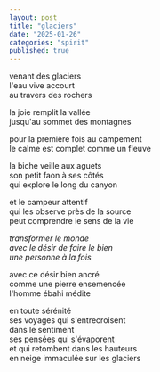 ```yaml
---
layout: post
title: "glaciers"
date: "2025-01-26"
categories: "spirit"
published: true
---
```


venant des glaciers  
l'eau vive accourt  
au travers des rochers  

la joie remplit la vallée  
jusqu'au sommet des montagnes  

pour la première fois au campement  
le calme est complet comme un fleuve  

la biche veille aux aguets  
son petit faon à ses côtés  
qui explore le long du canyon  

et le campeur attentif  
qui les observe près de la source  
peut comprendre le sens de la vie  

*transformer le monde*  
*avec le désir de faire le bien*  
*une personne à la fois*  

avec ce désir bien ancré  
comme une pierre ensemencée  
l'homme ébahi médite  

en toute sérénité  
ses voyages qui s'entrecroisent  
dans le sentiment  
ses pensées qui s'évaporent  
et qui retombent dans les hauteurs  
en neige immaculée sur les glaciers  
